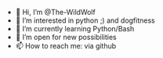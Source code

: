 - 👋 Hi, I’m @The-WildWolf
- 👀 I’m interested in python ;) and dogfitness
- 🌱 I’m currently learning Python/Bash
- 💞️ I’m open for new possibilities
- 📫 How to reach me: via github

<!---
The-WildWolf/The-WildWolf is a ✨ special ✨ repository because its `README.md` (this file) appears on your GitHub profile.
You can click the Preview link to take a look at your changes.
--->
